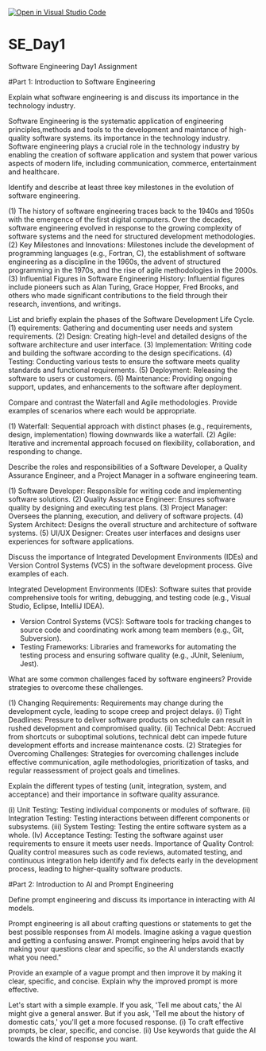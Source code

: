 [![Open in Visual Studio Code](https://classroom.github.com/assets/open-in-vscode-2e0aaae1b6195c2367325f4f02e2d04e9abb55f0b24a779b69b11b9e10269abc.svg)](https://classroom.github.com/online_ide?assignment_repo_id=15568740&assignment_repo_type=AssignmentRepo)
# SE_Day1
Software Engineering Day1 Assignment

#Part 1: Introduction to Software Engineering

Explain what software engineering is and discuss its importance in the technology industry.

Software Engineering is the systematic application of engineering principles,methods and tools to the development and maintance of high-quality software systems. 
its importance in the technology industry. Software engineering plays a crucial role in the technology industry by enabling the creation of software application and system that power various aspects of modern life, including communication, commerce, entertainment and healthcare.


Identify and describe at least three key milestones in the evolution of software engineering.

(1) The history of software engineering traces back to the 1940s and 1950s with the emergence of the first digital computers. Over the decades, software engineering evolved in response to the growing complexity of software systems and the need for structured development methodologies.
(2) Key Milestones and Innovations: Milestones include the development of programming languages (e.g., Fortran, C), the establishment of software engineering as a discipline in the 1960s, the advent of structured programming in the 1970s, and the rise of agile methodologies in the 2000s.
(3) Influential Figures in Software Engineering History: Influential figures include pioneers such as Alan Turing, Grace Hopper, Fred Brooks, and others who made significant contributions to the field through their research, inventions, and writings.




List and briefly explain the phases of the Software Development Life Cycle.
(1) equirements: Gathering and documenting user needs and system requirements.
(2) Design: Creating high-level and detailed designs of the software architecture and user interface.
(3) Implementation: Writing code and building the software according to the design specifications.
(4) Testing: Conducting various tests to ensure the software meets quality standards and functional requirements.
(5) Deployment: Releasing the software to users or customers.
(6) Maintenance: Providing ongoing support, updates, and enhancements to the software after deployment.




Compare and contrast the Waterfall and Agile methodologies. Provide examples of scenarios where each would be appropriate.

(1) Waterfall: Sequential approach with distinct phases (e.g., requirements, design, implementation) flowing downwards like a waterfall.
(2) Agile: Iterative and incremental approach focused on flexibility, collaboration, and responding to change.



Describe the roles and responsibilities of a Software Developer, a Quality Assurance Engineer, and a Project Manager in a software engineering team.


(1) Software Developer: Responsible for writing code and implementing software solutions.
(2) Quality Assurance Engineer: Ensures software quality by designing and executing test plans.
(3) Project Manager: Oversees the planning, execution, and delivery of software projects.
(4) System Architect: Designs the overall structure and architecture of software systems.
(5) UI/UX Designer: Creates user interfaces and designs user experiences for software applications.


Discuss the importance of Integrated Development Environments (IDEs) and Version Control Systems (VCS) in the software development process. Give examples of each.

Integrated Development Environments (IDEs): Software suites that provide comprehensive tools for writing, debugging, and testing code (e.g., Visual Studio, Eclipse, IntelliJ IDEA).
  - Version Control Systems (VCS): Software tools for tracking changes to source code and coordinating work among team members (e.g., Git, Subversion).
  - Testing Frameworks: Libraries and frameworks for automating the testing process and ensuring software quality (e.g., JUnit, Selenium, Jest).

What are some common challenges faced by software engineers? Provide strategies to overcome these challenges.

(1) Changing Requirements: Requirements may change during the development cycle, leading to scope creep and project delays.
(i) Tight Deadlines: Pressure to deliver software products on schedule can result in rushed development and compromised quality.
(ii) Technical Debt: Accrued from shortcuts or suboptimal solutions, technical debt can impede future development efforts and increase maintenance costs.
(2) Strategies for Overcoming Challenges: Strategies for overcoming challenges include effective communication, agile methodologies, prioritization of tasks, and regular reassessment of project goals and timelines.



Explain the different types of testing (unit, integration, system, and acceptance) and their importance in software quality assurance.

(i) Unit Testing: Testing individual components or modules of software.
(ii) Integration Testing: Testing interactions between different components or subsystems.
(iii) System Testing: Testing the entire software system as a whole.
(Iv) Acceptance Testing: Testing the software against user requirements to ensure it meets user needs.
Importance of Quality Control: Quality control measures such as code reviews, automated testing, and continuous integration help identify and fix defects early in the development process, leading to higher-quality software products.



#Part 2: Introduction to AI and Prompt Engineering


Define prompt engineering and discuss its importance in interacting with AI models.

Prompt engineering is all about crafting questions or statements to get the best possible responses from AI models. 
Imagine asking a vague question and getting a confusing answer. 
Prompt engineering helps avoid that by making your questions clear and specific, so the AI understands exactly what you need."


Provide an example of a vague prompt and then improve it by making it clear, specific, and concise. Explain why the improved prompt is more effective.

Let's start with a simple example. If you ask, 'Tell me about cats,' the AI might give a general answer. 
But if you ask, 'Tell me about the history of domestic cats,' you'll get a more focused response.
(i) To craft effective prompts, be clear, specific, and concise. 
(ii) Use keywords that guide the AI towards the kind of response you want.





